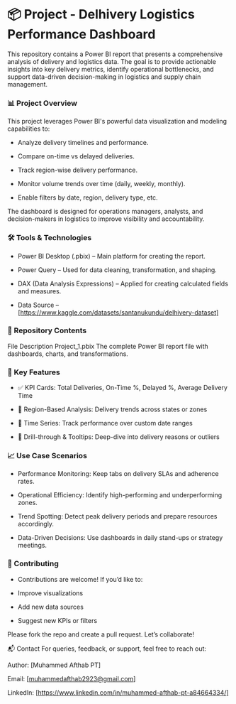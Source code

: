 # 📦 Project -  Delhivery Logistics Performance Dashboard

This repository contains a Power BI report that presents a comprehensive analysis of delivery and logistics data. The goal is to provide actionable insights into key delivery metrics, identify operational bottlenecks, and support data-driven decision-making in logistics and supply chain management.

### 📊 Project Overview
This project leverages Power BI's powerful data visualization and modeling capabilities to:

- Analyze delivery timelines and performance.
- Compare on-time vs delayed deliveries.

- Track region-wise delivery performance.

- Monitor volume trends over time (daily, weekly, monthly).

- Enable filters by date, region, delivery type, etc.

The dashboard is designed for operations managers, analysts, and decision-makers in logistics to improve visibility and accountability.

### 🛠️ Tools & Technologies
- Power BI Desktop (.pbix) – Main platform for creating the report.

- Power Query – Used for data cleaning, transformation, and shaping.

- DAX (Data Analysis Expressions) – Applied for creating calculated fields and measures.

- Data Source – [https://www.kaggle.com/datasets/santanukundu/delhivery-dataset] 

### 📁 Repository Contents

File	Description
Project_1.pbix	The complete Power BI report file with dashboards, charts, and transformations.

### 📌 Key Features
- ✅ KPI Cards: Total Deliveries, On-Time %, Delayed %, Average Delivery Time

- 🧭 Region-Based Analysis: Delivery trends across states or zones

- 📆 Time Series: Track performance over custom date ranges

- 🔎 Drill-through & Tooltips: Deep-dive into delivery reasons or outliers

### 📈 Use Case Scenarios
- Performance Monitoring: Keep tabs on delivery SLAs and adherence rates.

- Operational Efficiency: Identify high-performing and underperforming zones.

- Trend Spotting: Detect peak delivery periods and prepare resources accordingly.

- Data-Driven Decisions: Use dashboards in daily stand-ups or strategy meetings.

### 🤝 Contributing
- Contributions are welcome! If you’d like to:

- Improve visualizations

- Add new data sources

- Suggest new KPIs or filters

 Please fork the repo and create a pull request. Let’s collaborate!

📬 Contact
For queries, feedback, or support, feel free to reach out:

Author: [Muhammed Afthab PT]

Email: [muhammedafthab2923@gmail.com]

LinkedIn: [https://www.linkedin.com/in/muhammed-afthab-pt-a84664334/]

